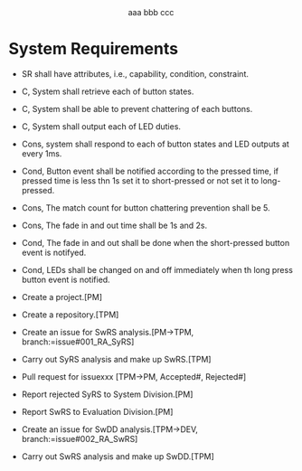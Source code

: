 
<center>aaa bbb ccc</center>



# System Requirements

- SR shall have attributes, i.e., capability, condition, constraint.
- C, System shall retrieve each of button states.
- C, System shall be able to prevent chattering of each buttons.
- C, System shall output each of LED duties.
- Cons, system shall respond to each of button states and LED outputs at every 1ms.
- Cond, Button event shall be notified according to the pressed time, if pressed time is less thn 1s set it to short-pressed or not set it to long-pressed.
- Cons, The match count for button chattering prevention shall be 5.
- Cons, The fade in and out time shall be 1s and 2s.
- Cond, The fade in and out shall be done when the short-pressed button event is notifyed.
- Cond, LEDs shall be changed on and off immediately when th long press button event is notified.

- Create a project.[PM]
- Create a repository.[TPM]
- Create an issue for SwRS analysis.[PM->TPM, branch:=issue#001_RA_SyRS]
- Carry out SyRS analysis and make up SwRS.[TPM]
- Pull request for issuexxx [TPM->PM, Accepted#, Rejected#]
- Report rejected SyRS to System Division.[PM]
- Report SwRS to Evaluation Division.[PM]
- Create an issue for SwDD analysis.[TPM->DEV, branch:=issue#002_RA_SwRS]
- Carry out SwRS analysis and make up SwDD.[TPM]



